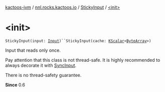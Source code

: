 [kactoos-jvm](../../index.md) / [nnl.rocks.kactoos.io](../index.md) / [StickyInput](index.md) / [&lt;init&gt;](./-init-.md)

# &lt;init&gt;

`StickyInput(input: `[`Input`](../../nnl.rocks.kactoos/-input/index.md)`)``StickyInput(cache: `[`KScalar`](../../nnl.rocks.kactoos/-k-scalar.md)`<`[`ByteArray`](https://kotlinlang.org/api/latest/jvm/stdlib/kotlin/-byte-array/index.html)`>)`

Input that reads only once.

Pay attention that this class is not thread-safe. It is highly
recommended to always decorate it with [SyncInput](../-sync-input/index.md).

There is no thread-safety guarantee.

**Since**
0.6


